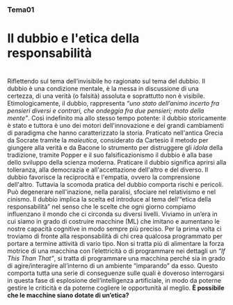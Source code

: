 ### Tema01 <h3>

# Il dubbio e l'etica della responsabilità <h1>

Riflettendo sul tema dell’invisibile ho ragionato sul tema del dubbio. Il dubbio è una condizione mentale, è la messa in discussione di una certezza, di una verità (o falsità) assoluta e soprattutto non è visibile. 
Etimologicamente, il dubbio, rappresenta _“uno stato dell’animo incerto fra pensieri diversi e contrari, che ondeggia fra due pensieri; moto della mente”_. Così indefinito ma allo stesso tempo potente: il dubbio storicamente è stato e tuttora è uno dei motori dell'innovazione e dei grandi cambiamenti di paradigma che hanno caratterizzato la storia. 
Praticato nell'antica Grecia da Socrate tramite la _maieutica_, considerato da Cartesio il metodo per giungere alla verità e da Bacone lo strumento per distruggere gli _idola_ della tradizione, tramite Popper e il suo falsificazionismo il dubbio è alla base dello sviluppo della scienza moderna. 
Praticare il dubbio significa aprirsi alla tolleranza, alla democrazia e all'accettazione dell'altro e del diverso. Il dubbio favorisce la reciprocità e l'empatia, ovvero la comprensione dell'altro. Tuttavia la scomoda pratica del dubbio comporta rischi e pericoli. Può degenerare nell'inazione, nella paralisi, sfociare nel relativismo e nel cinismo.
Il dubbio implica la scelta ed introduce al tema dell’“etica della responsabilità” nel senso che le scelte che ogni giorno compiamo influenzano il mondo che ci circonda su diversi livelli. 
Viviamo in un’era in cui siamo in grado di costruire macchine (ML) che imitano e aumentano le nostre capacità cognitive in modo sempre più preciso. Per la prima volta ci troviamo di fronte alla responsabilità di chi crea qualcosa programmato per portare a termine attività di vario tipo. Non si tratta più di alimentare la forza motrice di una macchina con l’elettricità o di programmare nei dettagli un _“If This Than That”_, si tratta di programmare una macchina perché sia in grado di agire/interagire all’interno di un ambiente “imparando” da esso. Questo comporta tutta una serie di conseguenze sulle quali è doveroso interrogarsi in questa fase di esplosione dell’intelligenza artificiale, in modo da poterne gestire le criticità e da poterne cogliere le opportunità al meglio. 
**È possibile che le macchine siano dotate di un’etica?**
